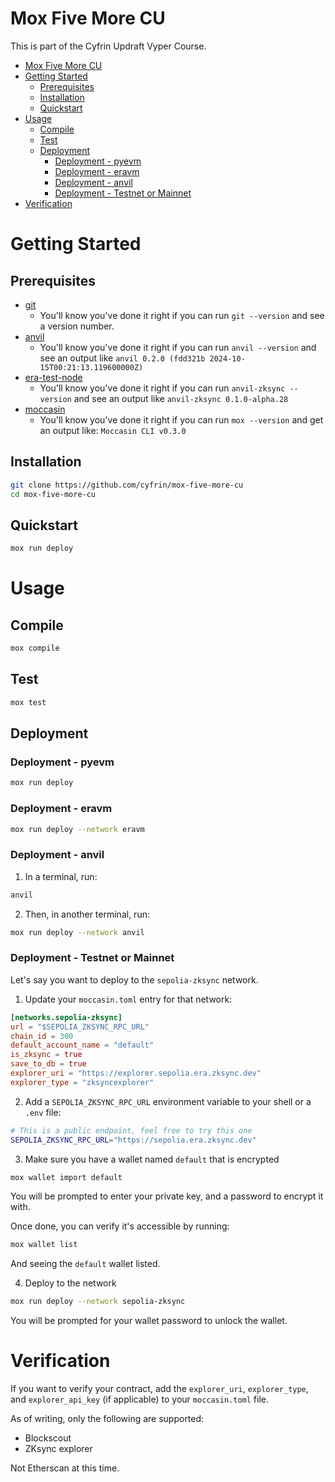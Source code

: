 # Mox Five More CU

This is part of the Cyfrin Updraft Vyper Course. 

- [Mox Five More CU](#mox-five-more-cu)
- [Getting Started](#getting-started)
  - [Prerequisites](#prerequisites)
  - [Installation](#installation)
  - [Quickstart](#quickstart)
- [Usage](#usage)
  - [Compile](#compile)
  - [Test](#test)
  - [Deployment](#deployment)
    - [Deployment - pyevm](#deployment---pyevm)
    - [Deployment - eravm](#deployment---eravm)
    - [Deployment - anvil](#deployment---anvil)
    - [Deployment - Testnet or Mainnet](#deployment---testnet-or-mainnet)
- [Verification](#verification)


# Getting Started

## Prerequisites

- [git](https://git-scm.com/)
  - You'll know you've done it right if you can run `git --version` and see a version number.
- [anvil](https://book.getfoundry.sh/anvil/)
  - You'll know you've done it right if you can run `anvil --version` and see an output like `anvil 0.2.0 (fdd321b 2024-10-15T00:21:13.119600000Z)`
- [era-test-node](https://github.com/matter-labs/era-test-node)
  - You'll know you've done it right if you can run `anvil-zksync --version` and see an output like `anvil-zksync 0.1.0-alpha.28`
- [moccasin](https://github.com/Cyfrin/moccasin)
  - You'll know you've done it right if you can run `mox --version` and get an output like: `Moccasin CLI v0.3.0`

## Installation

```bash
git clone https://github.com/cyfrin/mox-five-more-cu
cd mox-five-more-cu
```

## Quickstart

```bash
mox run deploy 
```

# Usage

## Compile

```bash
mox compile
```

## Test

```bash
mox test
```

## Deployment

### Deployment - pyevm

```bash
mox run deploy
```

### Deployment - eravm

```bash
mox run deploy --network eravm
```

### Deployment - anvil 

1. In a terminal, run:

```bash
anvil
```

2. Then, in another terminal, run:

```bash
mox run deploy --network anvil
```

### Deployment - Testnet or Mainnet

Let's say you want to deploy to the `sepolia-zksync` network. 

1. Update your `moccasin.toml` entry for that network:

```toml
[networks.sepolia-zksync]
url = "$SEPOLIA_ZKSYNC_RPC_URL"
chain_id = 300
default_account_name = "default"
is_zksync = true
save_to_db = true
explorer_uri = "https://explorer.sepolia.era.zksync.dev"
explorer_type = "zksyncexplorer"
```

2. Add a `SEPOLIA_ZKSYNC_RPC_URL` environment variable to your shell or a `.env` file:

```bash
# This is a public endpoint, feel free to try this one
SEPOLIA_ZKSYNC_RPC_URL="https://sepolia.era.zksync.dev"
```

3. Make sure you have a wallet named `default` that is encrypted

```bash
mox wallet import default
```

You will be prompted to enter your private key, and a password to encrypt it with.

Once done, you can verify it's accessible by running:

```bash
mox wallet list
```

And seeing the `default` wallet listed.

4. Deploy to the network

```bash
mox run deploy --network sepolia-zksync
```

You will be prompted for your wallet password to unlock the wallet.

# Verification

If you want to verify your contract, add the `explorer_uri`, `explorer_type`, and `explorer_api_key` (if applicable) to your `moccasin.toml` file.

As of writing, only the following are supported:

- Blockscout
- ZKsync explorer

Not Etherscan at this time. 